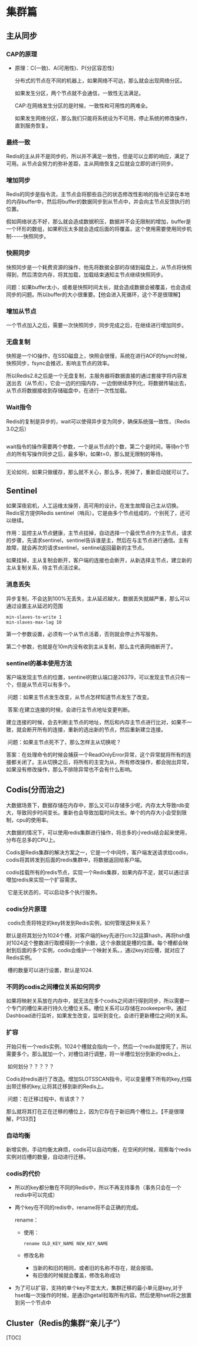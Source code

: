 # 集群篇

## 主从同步

### CAP的原理

- 原理：C(一致)、A(可用性)、P(分区容忍性)

  分布式的节点在不同的机器上，如果网络不可达，那么就会出现网络分区。

  如果发生分区，两个节点就不会通信，一致性无法满足。

  CAP:在网络发生分区的是时候，一致性和可用性的两难全。

  如果发生网络分区，那么我们只能将系统设为不可用，停止系统的修改操作，直到服务恢复。

### 最终一致

​	Redis的主从并不是同步的，所以并不满足一致性，但是可以立即的响应，满足了可用。从节点会努力的弥补差距，主从网络恢复之后就会立即的进行同步。

### 增加同步

​	Redis的同步是指令流，主节点会将那些自己的状态修改性影响的指令记录在本地的内存buffer中，然后将buffer的数据同步到从节点中，并会向主节点反馈执行的位置。

​	假如网络状态不好，那么就会造成数据积压，数据并不会无限制的增加，buffer是一个环形的数组，如果积压太多就会造成后面的将覆盖，这个使用需要使用同步机制-----快照同步。

### 快照同步

​	快照同步是一个耗费资源的操作，他先将数据全部的存储到磁盘上，从节点将快照得到，然后清空内存，将其加载，加载结束通知主节点继续快照同步。

​	问题：如果buffer太小，或者是快照时间太长，就会造成数据会被覆盖，也会造成同步的问题。所以buffer的大小很重要。【他会进入死循环，这个不是很理解】

### 增加从节点

​	一个节点加入之后，需要一次快照同步，同步完成之后，在继续进行增加同步。

### 无盘复制

​	快照是一个IO操作，在SSD磁盘上，快照会很慢，系统在进行AOF的fsync时候，快照同步，fsync会推迟，影响主节点的效率。

​	所以Redis2.8之后是一个无盘复制，主服务器将数据直接的通过套接字将内容发送出去（从节点），它会一边的扫描内存，一边倒继续序列化，将数据传输出去，从节点将数据接收到存储磁盘中，在进行一次性加载。

### Wait指令

​	Redis的复制是异步的，wait可以使得异步变为同步，确保系统强一致性，（Redis 3.0之后）

```shell

```

​	wait指令的操作需要两个参数，一个是从节点的个数，第二个是时间，等待n个节点的所有写操作同步之后，最多等t，如果t=0，那么就无限制的等待。



--------------

无论如何，如果只做缓存，那么就不关心，那么多，死掉了，重新启动就可以了。



## Sentinel

​	如果深夜宕机，人工运维太操劳，高可用的设计。在发生故障自己主从切换。Redis官方提供Redis sentinel（哨兵）。它是由多个节点组成的，个别死了，还可以继续。

​	作用：监控主从节点健康，主节点挂掉，自动选择一个最优节点作为主节点，请求的步骤，先请求sentinel，sentinel告诉谁是主，然后在与主节点进行通信。主有故障，就会再次的请求sentinel，sentinel返回最新的主节点。

​	如果挂掉，主从复制会断开，客户端的连接也会断开，从新选择主节点，建立新的主从复制关系，待主节点活过来。



### 消息丢失

​	异步复制，不会达到100%无丢失，主从延迟越大，数据丢失就越严重，那么可以通过设置主从延迟的范围

```
min-slaves-to-write 1
min-slaves-max-lag 10
```

第一个参数设置，必须有一个从节点活着，否则就会停止外写服务。

第二个参数，也就是在10m内没有收到主从复制，那么主代表网络断开了。



### sentinel的基本使用方法

​	客户端发现主节点的位置，sentinel的默认端口是26379，可以发现主节点只有一个，但是从节点可以有多个。

​	问题：如果主节点发生改变，从节点怎样知道节点发生了改变。

​	答案:在建立连接的时候，会进行主节点地址变更判断。

​	建立连接的时候，会去判断主节点的地址，然后和内存主节点进行比对，如果不一致，就会断开所有的连接，重新的选出新的节点，然后重新建立连接。

​	问题：如果主节点死不了，那么怎样主从切换呢？

​	答案：在处理命令的时候会捕获一个ReadOnlyError异常，这个异常就将所有的连接都关闭了。主从切换之后，将所有的主变为从，所有修改操作，都会抛出异常，如果没有修改操作，那么不排除异常也不会有什么影响。



## Codis(分而治之)

​	大数据场景下，数据存储在内存中，那么又可以存储多少呢，内存太大导致rdb变大，导致同步时间变长。重新也会导致加载时间太长。单个的内存大小会受到限制，cpu的使用率。

​	大数据的情况下，可以使用redis集群进行操作，将总多的小redis结合起来使用，分布在总多的CPU上。

​	Codis是Redis集群的解决方案之一，它是一个中间件，客户端发送请求给codis，codis将其转发到后面的redis集群中，将数据返回给客户端。

​	codis挂载所有的redis节点，实现一个Redis集群，如果内存不足，就可以通过该增加redis来实现一个扩容需求。

​	它是无状态的，可以启动多个执行服务。



### codis分片原理

​	codis负责将特定的key转发到Redis实例，如何管理这种关系？

​	默认是将其划分为1024个槽，对客户端的key先进行crc32运算hash，再将hsh值对1024这个整数进行取模得到一个余数，这个余数就是槽的位置。每个槽都会映射到后面的多个实例，codis会维护一个映射关系。，通过key对应槽，就对应了Redis实例。

​	槽的数量可以进行设置，默认是1024.

### 不同的codis之间槽位关系如何同步

​	如果将映射关系放在内存中，就无法在多个codis之间进行得到同步，所以需要一个专门的槽位来进行持久化槽位关系。槽位关系可以存储在zookeeper中。通过Dashboad进行监听，如果发生改变，监听到变化，会进行更新槽位之间的关系。

### 扩容

​	开始只有一个redis实例，1024个槽就会指向一个，然后一个redis就撑死了，所以需要多个。那么就加一个，对槽位进行调整，将一半槽位划分到新的redis上，

​	如何划分？？？？？

​	Codis对redis进行了改造。增加SLOTSSCAN指令，可以变量槽下所有的key,扫描出带迁移的key,让将其迁移到新的Redis上。	

​	问题：在迁移过程中，有请求？？

​	那么就将其打在正在迁移的槽位上，因为它存在于新旧两个槽位上。【不是很理解，P133页】



### 自动均衡

​	新增实例，手动均衡太麻烦，codis可以自动均衡，在空闲的时候，观察每个redis实例对应槽的数量，自动进行迁移。



### codis的代价

- 所以的key都分散在不同的Redis中，所以不再支持事务（事务只会在一个redis中可以完成）

- 两个key在不同的redis中，rename将不会正确的完成。

  rename：

  - 使用：

    ```shell
    rename OLD_KEY_NAME NEW_KEY_NAME
    ```

  - 修改名称

    - 当新的和旧的相同，或者旧的名称不存在，就会报错。
    - 有旧值的时候就会覆盖，修改名称成功

- 为了可以扩容，支持的单个key不宜太大，集群迁移的最小单元是key,对于hset每一次操作的时候，是通过hgetall拉取所有内容。然后使用hset将之放置到另一个节点中 







## Cluster（Redis的集群“亲儿子”）





[TOC]

